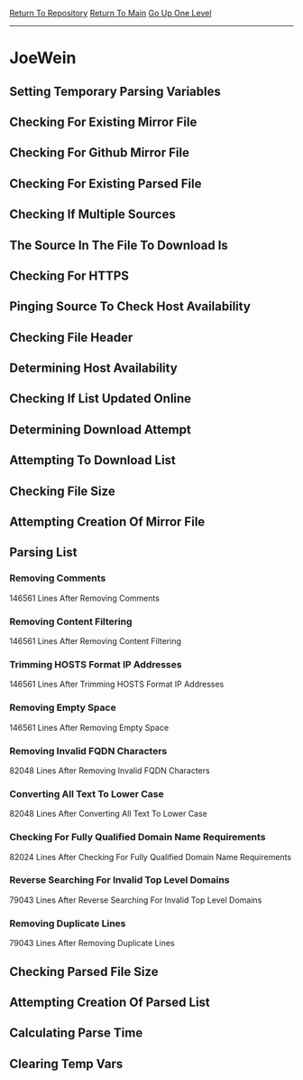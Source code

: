 [Return To Repository](https://github.com/deathbybandaid/piholeparser/)
[Return To Main](https://github.com/deathbybandaid/piholeparser/blob/master/RecentRunLogs/Mainlog.md)
[Go Up One Level](https://github.com/deathbybandaid/piholeparser/blob/master/RecentRunLogs/TopLevelScripts/30-Processing-External-Blacklists.md)
____________________________________
# JoeWein
## Setting Temporary Parsing Variables
## Checking For Existing Mirror File
## Checking For Github Mirror File
## Checking For Existing Parsed File
## Checking If Multiple Sources
## The Source In The File To Download Is
## Checking For HTTPS
## Pinging Source To Check Host Availability
## Checking File Header
## Determining Host Availability
## Checking If List Updated Online
## Determining Download Attempt
## Attempting To Download List
## Checking File Size
## Attempting Creation Of Mirror File
## Parsing List
### Removing Comments
146561 Lines After Removing Comments
### Removing Content Filtering
146561 Lines After Removing Content Filtering
### Trimming HOSTS Format IP Addresses
146561 Lines After Trimming HOSTS Format IP Addresses
### Removing Empty Space
146561 Lines After Removing Empty Space
### Removing Invalid FQDN Characters
82048 Lines After Removing Invalid FQDN Characters
### Converting All Text To Lower Case
82048 Lines After Converting All Text To Lower Case
### Checking For Fully Qualified Domain Name Requirements
82024 Lines After Checking For Fully Qualified Domain Name Requirements
### Reverse Searching For Invalid Top Level Domains
79043 Lines After Reverse Searching For Invalid Top Level Domains
### Removing Duplicate Lines
79043 Lines After Removing Duplicate Lines
## Checking Parsed File Size
## Attempting Creation Of Parsed List
## Calculating Parse Time
## Clearing Temp Vars

